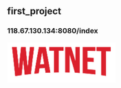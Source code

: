 ## first_project

### 118.67.130.134:8080/index


<img src="/watnet/src/main/webapp/res/img/logo.png" width="50%" height="50%">
